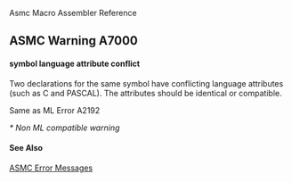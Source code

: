 Asmc Macro Assembler Reference

## ASMC Warning A7000

#### symbol language attribute conflict

Two declarations for the same symbol have conflicting language attributes (such as C and PASCAL). The attributes should be identical or compatible.

Same as ML Error A2192

_* Non ML compatible warning_

#### See Also

[ASMC Error Messages](readme.md)
